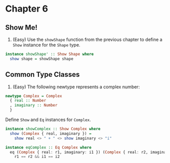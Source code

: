 # Chapter 6

## Show Me!

1. (Easy) Use the `showShape` function from the previous chapter to define a
   `Show` instance for the `Shape` type.

``` haskell
instance showShape' :: Show Shape where
  show shape = showShape shape
```

## Common Type Classes

1. (Easy) The following newtype represents a complex number:

``` haskell
newtype Complex = Complex
  { real :: Number
  , imaginary :: Number
  }
```
Define `Show` and `Eq` instances for `Complex`.

``` haskell
instance showComplex :: Show Complex where
  show (Complex { real, imaginary }) =
    show real <> " + " <> show imaginary <> "i"

instance eqComplex :: Eq Complex where
  eq (Complex { real: r1, imaginary: i1 }) (Complex { real: r2, imaginary: i2 }) =
    r1 == r2 && i1 == i2
```

